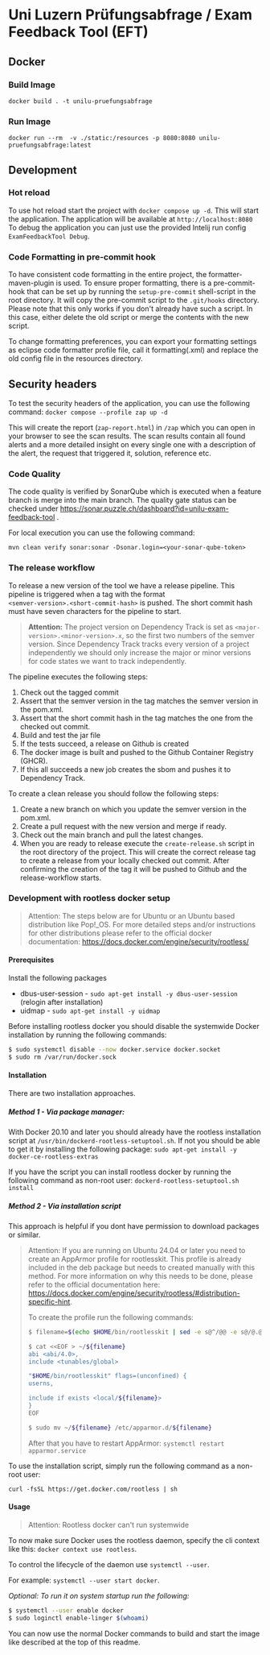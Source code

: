 # Uni Luzern Prüfungsabfrage / Exam Feedback Tool (EFT)
## Docker
### Build Image
`docker build . -t unilu-pruefungsabfrage`

### Run Image
`docker run --rm  -v ./static:/resources -p 8080:8080 unilu-pruefungsabfrage:latest`

## Development
### Hot reload
To use hot reload start the project with `docker compose up -d`.
This will start the application. The application will be available at `http://localhost:8080`
To debug the application you can just use the provided Intelij run config `ExamFeedbackTool Debug`.

### Code Formatting in pre-commit hook
To have consistent code formatting in the entire project, the formatter-maven-plugin
is used. To ensure proper formatting, there is a pre-commit-hook that can be set up by
running the `setup-pre-commit` shell-script in the root directory. It will copy the
pre-commit script to the `.git/hooks` directory. Please note that this only works if you
don't already have such a script. In this case, either delete the old script or merge the contents
with the new script.

To change formatting preferences, you can export your formatting settings as eclipse
code formatter profile file, call it formatting(.xml) and replace the old config file in the
resources directory.

## Security headers
To test the security headers of the application, you can use the following command:
`docker compose --profile zap up -d `

This will create the report (`zap-report.html`) in `/zap` which you can open in your browser to see the
scan results. The scan results contain all found alerts and a more detailed insight on every single one with a description
of the alert, the request that triggered it, solution, reference etc.

### Code Quality

The code quality is verified by SonarQube which is executed when a feature branch is merge into the main branch.
The quality gate status can be checked under https://sonar.puzzle.ch/dashboard?id=unilu-exam-feedback-tool .

For local execution you can use the following command:

```
mvn clean verify sonar:sonar -Dsonar.login=<your-sonar-qube-token>
```

### The release workflow
To release a new version of the tool we have a release pipeline. This pipeline is triggered when a tag with the format <br>
`<semver-version>.<short-commit-hash>` is pushed. The short commit hash must have seven characters for the pipeline to start.

> **Attention:** The project version on Dependency Track is set as `<major-version>.<minor-version>.x`, so the first two numbers of
the semver version. Since Dependency Track tracks every version of a project independently we should only increase the major or minor versions
for code states we want to track independently.

The pipeline executes the following steps:

1. Check out the tagged commit
2. Assert that the semver version in the tag matches the semver version in the pom.xml.
3. Assert that the short commit hash in the tag matches the one from the checked out commit.
4. Build and test the jar file
5. If the tests succeed, a release on Github is created
6. The docker image is built and pushed to the Github Container Registry (GHCR).
7. If this all succeeds a new job creates the sbom and pushes it to Dependency Track.

To create a clean release you should follow the following steps:
1. Create a new branch on which you update the semver version in the pom.xml.
2. Create a pull request with the new version and merge if ready.
3. Check out the main branch and pull the latest changes.
4. When you are ready to release execute the `create-release.sh` script in the root directory of the project.
This will create the correct release tag to create a release from your locally checked out commit. After confirming the
creation of the tag it will be pushed to Github and the release-workflow starts.


### Development with rootless docker setup
> Attention: The steps below are for Ubuntu or an Ubuntu based distribution like Pop!_OS. For more
> detailed steps and/or instructions for other distributions please refer to the official docker documentation:
> https://docs.docker.com/engine/security/rootless/

#### Prerequisites
Install the following packages
  - dbus-user-session - `sudo apt-get install -y dbus-user-session` (relogin after installation)
  - uidmap - `sudo apt-get install -y uidmap`

Before installing rootless docker you should disable the systemwide Docker installation by running the following commands:
```bash
$ sudo systemctl disable --now docker.service docker.socket
$ sudo rm /var/run/docker.sock
```

#### Installation
There are two installation approaches.

##### Method 1 - Via package manager:
With Docker 20.10 and later you should already have the rootless installation script at
`/usr/bin/dockerd-rootless-setuptool.sh`. If not you should be able to get it by installing the following
package: `sudo apt-get install -y docker-ce-rootless-extras`

If you have the script you can install rootless docker by running the following command as non-root user:
`dockerd-rootless-setuptool.sh install`

##### Method 2 - Via installation script
This approach is helpful if you dont have permission to download packages or similar.

> Attention: If you are running on Ubuntu 24.04 or later you need to create an AppArmor profile for rootlesskit.
> This profile is already included in the deb package but needs to created manually with this method. For more information
> on why this needs to be done, please refer to the official documentation here:
> https://docs.docker.com/engine/security/rootless/#distribution-specific-hint.
> 
> To create the profile run the following commands:
> ```bash
> $ filename=$(echo $HOME/bin/rootlesskit | sed -e s@^/@@ -e s@/@.@g)
> 
> $ cat <<EOF > ~/${filename}
> abi <abi/4.0>,
> include <tunables/global>
> 
> "$HOME/bin/rootlesskit" flags=(unconfined) {
> userns,
> 
> include if exists <local/${filename}>
> }
> EOF
> 
> $ sudo mv ~/${filename} /etc/apparmor.d/${filename}
> ```
> After that you have to restart AppArmor: `systemctl restart apparmor.service`

To use the installation script, simply run the following command as a non-root user:

`curl -fsSL https://get.docker.com/rootless | sh`

#### Usage
> Attention: Rootless docker can't run systemwide

To now make sure Docker uses the rootless daemon, specify the cli context like this: `docker context use rootless`.

To control the lifecycle of the daemon use `systemctl --user`.

For example: `systemctl --user start docker`.

*Optional: To run it on system startup run the following:*
```bash
$ systemctl --user enable docker
$ sudo loginctl enable-linger $(whoami)
```

You can now use the normal Docker commands to build and start the image like described at the top of this readme.
